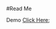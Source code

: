 #Read Me

 Demo [Click Here](https://raw.githubusercontent.com/OguchiIKE/Anyaele_Nnamdi_ART2210/master/classWork/Project_imgLink/Horizon.PNG);
